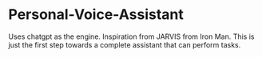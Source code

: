 # Personal-Voice-Assistant
Uses chatgpt as the engine. Inspiration from JARVIS from Iron Man. This is just the first step towards a complete assistant that can perform tasks. 
